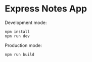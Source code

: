 # Express Notes App

Development mode:

```
npm install
npm run dev
```

Production mode:

```
npm run build
```